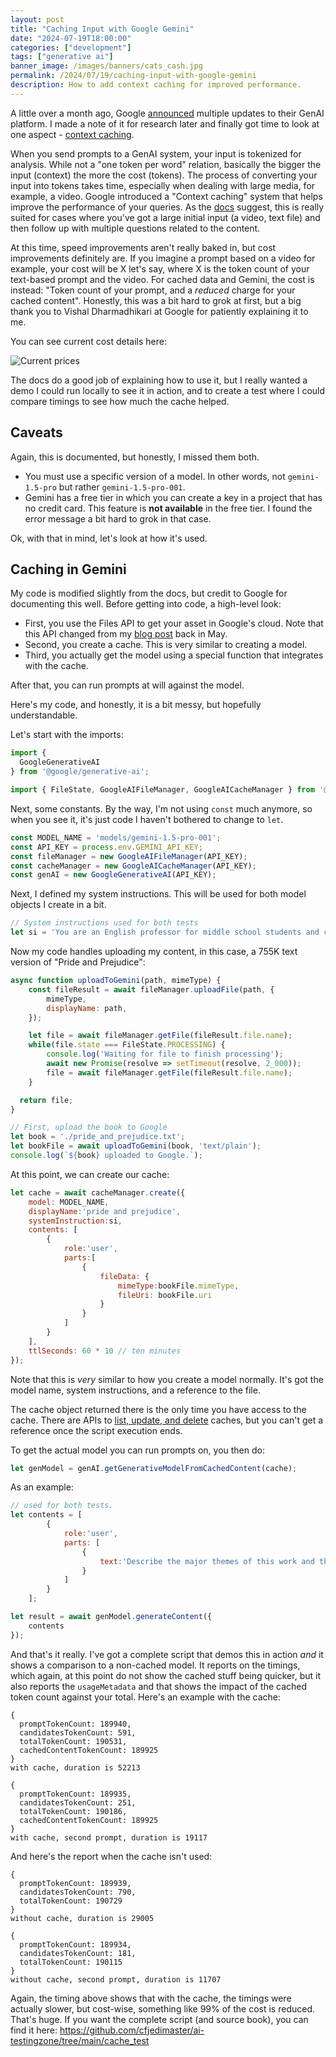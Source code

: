 ```yaml
---
layout: post
title: "Caching Input with Google Gemini"
date: "2024-07-19T18:00:00"
categories: ["development"]
tags: ["generative ai"]
banner_image: /images/banners/cats_cash.jpg
permalink: /2024/07/19/caching-input-with-google-gemini
description: How to add context caching for improved performance.
---
```


A little over a month ago, Google [announced](https://developers.googleblog.com/en/new-features-for-the-gemini-api-and-google-ai-studio/?linkId=10227854) multiple updates to their GenAI platform. I made a note of it for research later and finally got time to look at one aspect - [context caching](https://ai.google.dev/gemini-api/docs/caching).

When you send prompts to a GenAI system, your input is tokenized for analysis. While not a "one token per word" relation, basically the bigger the input (context) the more the cost (tokens). The process of converting your input into tokens takes time, especially when dealing with large media, for example, a video. Google introduced a "Context caching" system that helps improve the performance of your queries. As the [docs](https://ai.google.dev/gemini-api/docs/caching) suggest, this is really suited for cases where you've got a large initial input (a video, text file) and then follow up with multiple questions related to the content. 

At this time, speed improvements aren't really baked in, but cost improvements definitely are. If you imagine a prompt based on a video for example, your cost will be X let's say, where X is the token count of your text-based prompt and the video. For cached data and Gemini, the cost is instead: "Token count of your prompt, and a *reduced* charge for your cached content". Honestly, this was a bit hard to grok at first, but a big thank you to Vishal Dharmadhikari at Google for patiently explaining it to me. 

You can see current cost details here:

<p>
<img src="https://static.raymondcamden.com/images/2024/07/gem_cache1.jpg" alt="Current prices" class="imgborder imgcenter" loading="lazy">
</p>

The docs do a good job of explaining how to use it, but I really wanted a demo I could run locally to see it in action, and to create a test where I could compare timings to see how much the cache helped. 

## Caveats

Again, this is documented, but honestly, I missed them both. 

* You must use a specific version of a model. In other words, not `gemini-1.5-pro` but rather `gemini-1.5-pro-001`. 
* Gemini has a free tier in which you can create a key in a project that has no credit card. This feature is **not available** in the free tier. I found the error message a bit hard to grok in that case. 

Ok, with that in mind, let's look at how it's used.

## Caching in Gemini

My code is modified slightly from the docs, but credit to Google for documenting this well. Before getting into code, a high-level look:

* First, you use the Files API to get your asset in Google's cloud. Note that this API changed from my [blog post](https://www.raymondcamden.com/2024/05/21/using-the-gemini-file-api-for-prompts-with-media) back in May.
* Second, you create a cache. This is very similar to creating a model.
* Third, you actually get the model using a special function that integrates with the cache.

After that, you can run prompts at will against the model.

Here's my code, and honestly, it is a bit messy, but hopefully understandable. 

Let's start with the imports:

```js
import {
  GoogleGenerativeAI
} from '@google/generative-ai';

import { FileState, GoogleAIFileManager, GoogleAICacheManager } from '@google/generative-ai/server';
```

Next, some constants. By the way, I'm not using `const` much anymore, so when you see it, it's just code I haven't bothered to change to `let`.

```js
const MODEL_NAME = 'models/gemini-1.5-pro-001';
const API_KEY = process.env.GEMINI_API_KEY;
const fileManager = new GoogleAIFileManager(API_KEY);
const cacheManager = new GoogleAICacheManager(API_KEY);
const genAI = new GoogleGenerativeAI(API_KEY);
```

Next, I defined my system instructions. This will be used for both model objects I create in a bit.

```js
// System instructions used for both tests
let si = 'You are an English professor for middle school students and can provide help for students struggling to understand classical works of literature.';
```

Now my code handles uploading my content, in this case, a 755K text version of "Pride and Prejudice":

```js
async function uploadToGemini(path, mimeType) {
	const fileResult = await fileManager.uploadFile(path, {
		mimeType,
		displayName: path,
	});

	let file = await fileManager.getFile(fileResult.file.name);
	while(file.state === FileState.PROCESSING) {
		console.log('Waiting for file to finish processing');
		await new Promise(resolve => setTimeout(resolve, 2_000));
		file = await fileManager.getFile(fileResult.file.name);
	}

  return file;
}

// First, upload the book to Google 
let book = './pride_and_prejudice.txt';
let bookFile = await uploadToGemini(book, 'text/plain');
console.log(`${book} uploaded to Google.`);
```

At this point, we can create our cache:

```js
let cache = await cacheManager.create({
	model: MODEL_NAME, 
	displayName:'pride and prejudice', 
	systemInstruction:si,
	contents: [
		{
			role:'user',
			parts:[
				{
					fileData: {
						mimeType:bookFile.mimeType, 
						fileUri: bookFile.uri
					}
				}
			]
		}
	],
	ttlSeconds: 60 * 10 // ten minutes
});
```

Note that this is *very* similar to how you create a model normally. It's got the model name, system instructions, and a reference to the file. 

The cache object returned there is the only time you have access to the cache. There are APIs to [list, update, and delete](https://ai.google.dev/gemini-api/docs/caching?lang=node#list-caches) caches, but you can't get a reference once the script execution ends. 

To get the actual model you can run prompts on, you then do:

```js
let genModel = genAI.getGenerativeModelFromCachedContent(cache);
```

As an example:

```js
// used for both tests.
let contents = [
		{
			role:'user',
			parts: [
				{
					text:'Describe the major themes of this work and then list the major characters.'
				}
			]
		}
	];

let result = await genModel.generateContent({
	contents
});
```

And that's it really. I've got a complete script that demos this in action *and* it shows a comparison to a non-cached model. It reports on the timings, which again, at this point do not show the cached stuff being quicker, but it also reports the `usageMetadata` and that shows the impact of the cached token count against your total. Here's an example with the cache:

```
{
  promptTokenCount: 189940,
  candidatesTokenCount: 591,
  totalTokenCount: 190531,
  cachedContentTokenCount: 189925
}
with cache, duration is 52213

{
  promptTokenCount: 189935,
  candidatesTokenCount: 251,
  totalTokenCount: 190186,
  cachedContentTokenCount: 189925
}
with cache, second prompt, duration is 19117
```

And here's the report when the cache isn't used:

```
{
  promptTokenCount: 189939,
  candidatesTokenCount: 790,
  totalTokenCount: 190729
}
without cache, duration is 29005

{
  promptTokenCount: 189934,
  candidatesTokenCount: 181,
  totalTokenCount: 190115
}
without cache, second prompt, duration is 11707
```

Again, the timing above shows that with the cache, the timings were actually slower, but cost-wise, something like 99% of the cost is reduced. That's huge. If you want the complete script (and source book), you can find it here: <https://github.com/cfjedimaster/ai-testingzone/tree/main/cache_test>